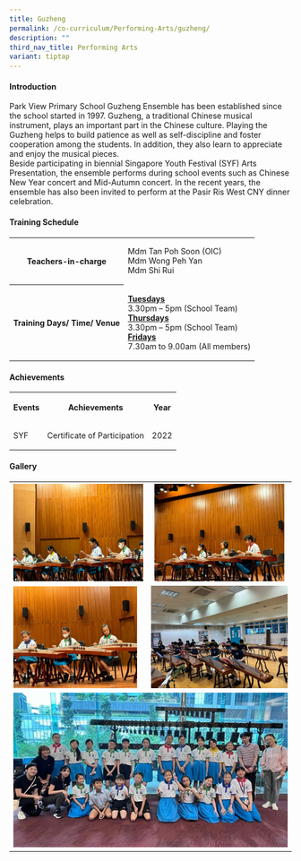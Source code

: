 ```yaml
---
title: Guzheng
permalink: /co-curriculum/Performing-Arts/guzheng/
description: ""
third_nav_title: Performing Arts
variant: tiptap
---
```

<h4>Introduction</h4>
<p>Park View Primary School Guzheng Ensemble has been established since the
school started in 1997. Guzheng, a traditional Chinese musical instrument,
plays an important part in the Chinese culture. Playing the Guzheng helps
to build patience as well as self-discipline and foster cooperation among
the students. In addition, they also learn to appreciate and enjoy the
musical pieces.
<br>Beside participating in biennial Singapore Youth Festival (SYF) Arts Presentation,
the ensemble performs during school events such as Chinese New Year concert
and Mid-Autumn concert. In the recent years, the ensemble has also been
invited to perform at the Pasir Ris West CNY dinner celebration.</p>
<h4>Training Schedule</h4>
<table>
<tbody>
<tr>
<th rowspan="1" colspan="1">
<p>Teachers-in-charge</p>
</th>
<td rowspan="1" colspan="1">
<p>Mdm Tan Poh Soon (OIC)
<br>Mdm Wong Peh Yan
<br>Mdm Shi Rui</p>
</td>
</tr>
<tr>
<th rowspan="1" colspan="1">
<p><strong>Training Days/ Time/ Venue</strong>
</p>
</th>
<td rowspan="1" colspan="1">
<p><strong><u>Tuesdays</u></strong><u><br></u>3.30pm – 5pm (School Team)
<br><strong><u>Thursdays</u></strong><u><br></u>3.30pm – 5pm (School Team)
<br><strong><u>Fridays</u></strong> 
<br>7.30am to 9.00am (All members)
<br>
</p>
</td>
</tr>
</tbody>
</table>
<h4>Achievements</h4>
<table>
<tbody>
<tr>
<th rowspan="1" colspan="1">
<p>Events</p>
</th>
<th rowspan="1" colspan="1">
<p>Achievements</p>
</th>
<th rowspan="1" colspan="1">
<p>Year</p>
</th>
</tr>
<tr>
<td rowspan="1" colspan="1">
<p>SYF</p>
</td>
<td rowspan="1" colspan="1">
<p>Certificate of Participation</p>
</td>
<td rowspan="1" colspan="1">
<p>2022</p>
</td>
</tr>
</tbody>
</table>
<h4>Gallery</h4>
<table>
<tbody>
<tr>
<th rowspan="1" colspan="1">
<div class="isomer-image-wrapper">
<img style="width: 100%" height="auto" width="100%" alt="" src="/images/CCA/Guzheng/Guzheng_2.jpg">
</div>
</th>
<th rowspan="1" colspan="1">
<div class="isomer-image-wrapper">
<img style="width: 95%;" height="auto" width="100%" alt="" src="/images/CCA/Guzheng/Guzheng_1.jpg">
</div>
</th>
</tr>
<tr>
<td rowspan="1" colspan="1">
<div class="isomer-image-wrapper">
<img style="width: 95%;" height="auto" width="100%" alt="" src="/images/CCA/Guzheng/Guzheng.jpg">
</div>
</td>
<td rowspan="1" colspan="1">
<div class="isomer-image-wrapper">
<img style="width: 100%" height="auto" width="100%" alt="" src="/images/CCA/Guzheng/Guzheng_4.jpg">
</div>
</td>
</tr>
<tr>
<td rowspan="1" colspan="2">
<div class="isomer-image-wrapper">
<img style="width: 100%" height="auto" width="100%" alt="" src="/images/CCA/Guzheng/Guzheng_3.jpg">
</div>
</td>
</tr>
</tbody>
</table>
<p></p>